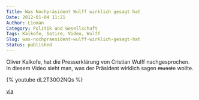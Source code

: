 ```yaml
---
Title: Was Nochpräsident Wulff wirklich gesagt hat
Date: 2012-01-04 11:21
Author: Lioman
Category: Politik und Gesellschaft
Tags: Kalkofe, Satire, Video, Wulff
Slug: was-nochpraesident-wulff-wirklich-gesagt-hat
Status: published
---
```


Oliver Kalkofe, hat die Presserklärung von Cristian Wulff
nachgesprochen. In diesem Video sieht man, was der Präsident wirklich
sagen ~~musste~~ wollte.

{% youtube dL2T30O2NQs %}

[via](http://www.wiesaussieht.de/2012/01/04/wulff-mochte-mussen/)
